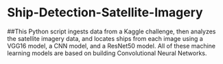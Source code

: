 # Ship-Detection-Satellite-Imagery

##This Python script ingests data from a Kaggle challenge, then analyzes the satellite imagery data, and locates ships from each image using a VGG16 model, a CNN model, and a ResNet50 model. All of these machine learning models are based on building Convolutional Neural Networks. 

